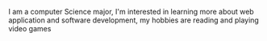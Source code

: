 I am a computer Science major, I'm interested in learning more about web application and software development, my hobbies are reading and playing video games
